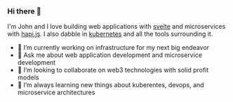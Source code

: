 ### Hi there 👋

I'm John and I love building web applications with [svelte](https://svelte.dev/) and microservices with [hapi.js](https://hapi.dev/). I also dabble in [kubernetes](https://kubernetes.io/) and all the tools surrounding it. 

- 🔭 I’m currently working on infrastructure for my next big endeavor
- 💬 Ask me about web application development and microservice development
- 👯 I’m looking to collaborate on web3 technologies with solid profit models
- 🌱 I’m always learning new things about kuberentes, devops, and microservice architectures



<!--
**jmcudd/jmcudd** is a ✨ _special_ ✨ repository because its `README.md` (this file) appears on your GitHub profile.

Here are some ideas to get you started:

- 🔭 I’m currently working on ...
- 🌱 I’m currently learning ...
- 👯 I’m looking to collaborate on ...
- 🤔 I’m looking for help with ...
- 💬 Ask me about ...
- 📫 How to reach me: ...
- 😄 Pronouns: ...
- ⚡ Fun fact: ...
-->
